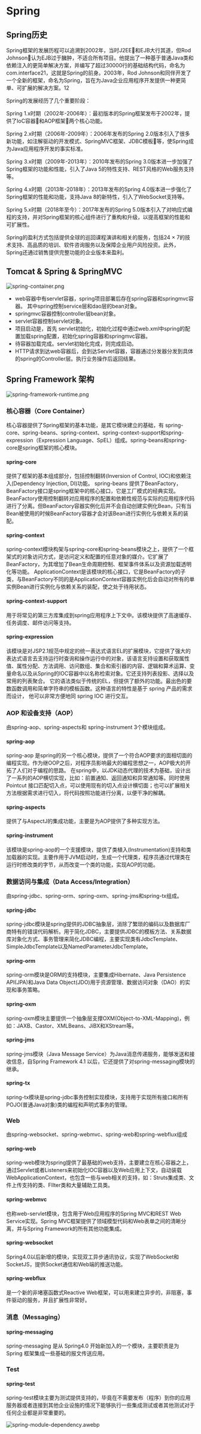 # Spring

## Spring历史

Spring框架的发展历程可以追溯到2002年，当时J2EE和EJB大行其道，但Rod Johnson认为EJB过于臃肿，不适合所有项目。他提出了一种基于普通Java类和依赖注入的更简单解决方案，并编写了超过30000行的基础结构代码，命名为com.interface21，这就是Spring的前身。2003年，Rod Johnson和同伴开发了一个全新的框架，命名为Spring，旨在为Java企业应用程序开发提供一种更简单、可扩展的解决方案。12

Spring的发展经历了几个重要阶段：

Spring 1.x时期（2002年-2006年）：最初版本的Spring框架发布于2002年，提供了IoC容器和AOP框架两个核心功能。

Spring 2.x时期（2006年-2009年）：2006年发布的Spring 2.0版本引入了很多新功能，如注解驱动的开发模式、SpringMVC框架、JDBC模板等，使Spring成为Java应用程序开发的事实标准。

Spring 3.x时期（2009年-2013年）：2010年发布的Spring 3.0版本进一步加强了Spring框架的功能和性能，引入了Java 5的特性支持、REST风格的Web服务支持等。

Spring 4.x时期（2013年-2018年）：2013年发布的Spring 4.0版本进一步强化了Spring框架的性能和功能，支持Java 8的新特性，引入了WebSocket支持等。

Spring 5.x时期（2018年至今）：2017年发布的Spring 5.0版本引入了对响应式编程的支持，并对Spring框架的核心组件进行了重构和升级，以提高框架的性能和可扩展性。

Spring的盈利方式包括提供全球的巡回课程演讲和相关的服务，包括24 × 7的技术支持、高品质的培训、软件咨询服务以及保障企业用户风险投资。此外，Spring还通过销售提供完整功能的企业版本来盈利。

## Tomcat & Spring & SpringMVC

![spring-container.png](./spring-container.png)

- web容器中有servlet容器，spring项目部署后存在spring容器和springmvc容器。
其中spring控制service层和dao层的bean对象。
- springmvc容器控制controller层bean对象。
- servlet容器控制servlet对象。
- 项目启动是，首先 servlet初始化，初始化过程中通过web.xml中spring的配置加载spring配置，初始化spring容器和springmvc容器。
- 待容器加载完成。servlet初始化完成，则完成启动。
- HTTP请求到达web容器后，会到达Servlet容器，容器通过分发器分发到具体的spring的Controller层。执行业务操作后返回结果。

## Spring Framework 架构

![spring-framework-runtime.png](./spring-framework-runtime.png)

### 核心容器（Core Container）

核心容器提供了Spring框架的基本功能，是其它模块建立的基础，有 spring-core、spring-beans、spring-context、spring-context-support和spring-expression（Expression Language、SpEL）组成。spring-beans和spring-core是spring框架的核心模块。

#### spring-core

提供了框架的基本组成部分，包括控制翻转(Inversion of Control, IOC)和依赖注入(Dependency Injection, DI)功能。
spring-beans
提供了BeanFactory，BeanFactory接口是spring框架中的核心接口，它是工厂模式的经典实现。BeanFactory使用控制翻转对应用程序的配置和依赖性规范与实际的应用程序代码进行了分离。但BeanFactory容器实例化后并不会自动创建实例化Bean，只有当Bean被使用的时候BeanFactory容器才会对该Bean进行实例化与依赖关系的装配。

#### spring-context

spring-context模块构架与spring-core和spring-beans模块之上，提供了一个框架式的对象访问方式，是访问定义和配置的任意对象的媒介。它扩展了BeanFactory，为其增加了Bean生命周期控制、框架事件体系以及资源加载透明化等功能。
ApplicationContext是该模块的核心接口，它是BeanFactory的子类，与BeanFactory不同的是ApplicationContext容器实例化后会自动对所有的单实例Bean进行实例化与依赖关系的装配，使之处于待用状态。

#### spring-context-support
用于将常见的第三方库集成到spring应用程序上下文中。该模块提供了高速缓存、任务调度、邮件访问等支持。

#### spring-expression
该模块是对JSP2.1规范中规定的统一表达式语言EL的扩展模块，它提供了强大的表达式语言去支持运行时查询和操作运行中的对象，该语言支持设置和获取属性值、属性分配、方法调用、访问数组、集合和索引器的内容、逻辑和算术运算、变量命名以及从Spring的IOC容器中以名称检索对象。它还支持列表投影、选择以及常用的列表聚合。
它的语法类似于传统的EL，但提供了额外的功能。最出色的要数函数调用和简单字符串的模板函数。这种语言的特性是基于 spring 产品的需求而设计，  他可以非常方便地同 spring IOC 进行交互。

### AOP 和设备支持（AOP）

由spring-aop、spring-aspects和 spring-instrument 3个模块组成。

#### spring-aop

spring-aop 是spring的另一个核心模块，提供了一个符合AOP要求的面相切面的编程实现。作为继OOP之后，对程序员影响最大的编程思想之一，AOP极大的开拓了人们对于编程的思路。
在spring中，以JDK动态代理的技术为基础，设计出了一系列的AOP横切实现，比如：前置通知、返回通知和异常通知等。同时使用 Pointcut 接口匹配切入点，可以使用现有的切入点设计横切面；也可以扩展相关方法根据需求进行切入，将代码按照功能进行分离，以便干净的解耦。
#### spring-aspects

提供了与AspectJ的集成功能，主要是为AOP提供了多种实现方法。

#### spring-instrument

该模块是spring-aop的一个支援模块，提供了类植入(Instrumentation)支持和类加载器的实现。主要作用于JVM启动时，生成一个代理类，程序员通过代理类在运行时修改类的字节，从而改变一个类的功能，实现AOP的功能。

### 数据访问与集成（Data Access/Integration）

由spring-jdbc、spring-orm、spring-oxm、spring-jms和spring-tx组成。
#### spring-jdbc
spring-jdbc模块是spring提供的JDBC抽象层，消除了繁琐的编码以及数据库厂商特有的错误代码解析。用于简化JDBC，主要提供JDBC的模板方法、关系数据库对象化方式、事务管理来简化JDBC编程，主要实现类有JdbcTemplate、SimpleJdbcTemplate以及NamedParameterJdbcTemplate。
#### spring-orm
spring-orm模块是ORM的支持模块，主要集成Hibernate、Java Persistence API(JPA)和Java Data Object(JDO)用于资源管理、数据访问对象（DAO）的实现和事务策略。
#### spring-oxm
spring-oxm模块主要提供一个抽象层支撑OXM(Object-to-XML-Mapping)，例如：JAXB、Castor、XMLBeans、JiBX和XStream等。
#### spring-jms
spring-jms模块（Java Message Service）为Java消息传递服务，能够发送和接收信息，自Spring Framework 4.1 以后，它还提供了对spring-messaging模块的继承。
#### spring-tx
spring-tx模块是spring-jdbc事务控制实现模块，支持用于实现所有接口和所有POJO(普通Java对象)类的编程和声明式事务的管理。

### Web
由spring-websocket、spring-webmvc、spring-web和spring-webflux组成
#### spring-web
spring-web模块为spring提供了最基础的web支持，主要建立在核心容器之上，通过Servlet或者Listeners来初始化IOC容器以及Web应用上下文，自动装载WebApplicationContext，也包含一些与web相关的支持，如：Struts集成类、文件上传支持的类、FIlter类和大量辅助工具类。
#### spring-webmvc
也称web-servlet模块，包含用于Web应用程序的Spring MVC和REST Web Service实现。Spring MVC框架提供了领域模型代码和Web表单之间的清晰分离，并与Spring Framework的所有其他功能集成。
#### spring-websocket
Spring4.0以后新增的模块，实现双工异步通讯协议，实现了WebSocket和SocketJS，提供Socket通信和Web端的推送功能。
#### spring-webflux
是一个新的非堵塞函数式Reactive Web框架，可以用来建立异步的，非阻塞，事件驱动的服务，并且扩展性非常好。

### 消息（Messaging）
#### spring-messaging
spring-messaging 是从 Spring4.0 开始新加入的一个模块，主要职责是为 Spring 框架集成一些基础的报文传送应用。
### Test
#### spring-test
spring-test模块主要为测试提供支持的，毕竟在不需要发布（程序）到你的应用服务器或者连接到其他企业设施的情况下能够执行一些集成测试或者其他测试对于任何企业都是非常重要的。

![spring-module-dependency.awebp](./spring-module-dependency.awebp)

